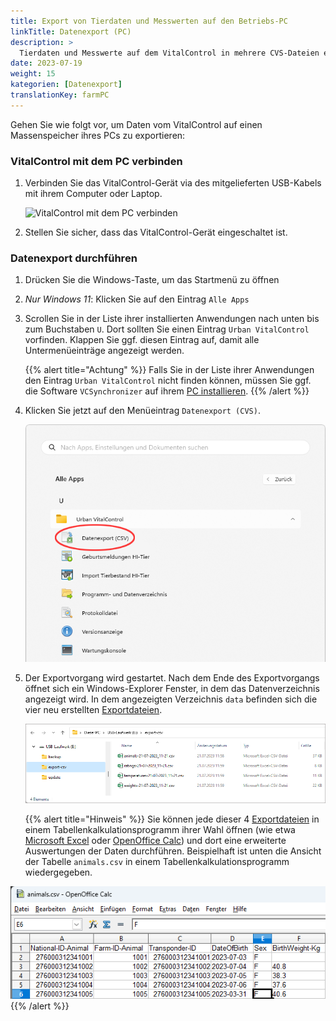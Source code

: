 ```yaml
---
title: Export von Tierdaten und Messwerten auf den Betriebs-PC
linkTitle: Datenexport (PC)
description: >
  Tierdaten und Messwerte auf dem VitalControl in mehrere CVS-Dateien exportieren
date: 2023-07-19
weight: 15
kategorien: [Datenexport]
translationKey: farmPC
---
```

Gehen Sie wie folgt vor, um Daten vom VitalControl auf einen Massenspeicher ihres PCs zu exportieren:

### VitalControl mit dem PC verbinden

1. Verbinden Sie das VitalControl-Gerät via des mitgelieferten USB-Kabels mit ihrem Computer oder Laptop.

   ![VitalControl mit dem PC verbinden](/images/synchronisation/connect-to-pc.svg "VitalControl mit PC koppeln")

1. Stellen Sie sicher, dass das VitalControl-Gerät eingeschaltet ist.

### Datenexport durchführen

1. Drücken Sie die Windows-Taste, um das Startmenü zu öffnen

1. *Nur Windows 11*: Klicken Sie auf den Eintrag `Alle Apps`

1. Scrollen Sie in der Liste ihrer installierten Anwendungen nach unten bis zum Buchstaben `U`. Dort sollten Sie einen Eintrag `Urban VitalControl` vorfinden. Klappen Sie ggf. diesen Eintrag auf, damit alle Untermenüeinträge angezeigt werden.

   {{% alert title="Achtung" %}}
  Falls Sie in der Liste ihrer Anwendungen den Eintrag `Urban VitalControl` nicht finden können, müssen Sie ggf. die Software `VCSynchronizer` auf ihrem [PC installieren](../vcsynchronizer/installation/).
   {{% /alert %}}

1. Klicken Sie jetzt auf den Menüeintrag `Datenexport (CVS)`.

   ![Windows Startmenü, Eintrag für Urban VitalControl (VCSynchronizer)](../vcsynchronizer/images/datenexport/datenexport.png "Windows Startmenü, VitalControl")

1. Der Exportvorgang wird gestartet. Nach dem Ende des Exportvorgangs öffnet sich ein Windows-Explorer Fenster, in dem das Datenverzeichnis angezeigt wird. In dem angezeigten Verzeichnis `data` befinden sich die vier neu erstellten [Exportdateien](../../datenexport/exportdateien/).

   ![Lokales Datenverzeichnis mit Exportdateien](../../datenexport/images/exportdateien.png "Exportdateien, lokal gespeichert")

   {{% alert title="Hinweis" %}}
  Sie können jede dieser 4 [Exportdateien](../../datenexport/exportdateien/) in einem Tabellenkalkulationsprogramm ihrer Wahl öffnen (wie etwa [Microsoft Excel](https://products.office.com/excel) oder [OpenOffice Calc](https://www.openoffice.org/de/)) und dort eine erweiterte Auswertungen der Daten durchführen. Beispielhaft ist unten die Ansicht der Tabelle `animals.csv` in einem Tabellenkalkulationsprogramm wiedergegeben.

  ![Exportierte Tierdaten, geöffnet in Tabellenkalkulationsprogramm](../../datenexport/images/tiere.png "Tabellenkalkulationsprogramm mit Tierdaten")
   {{% /alert %}}
